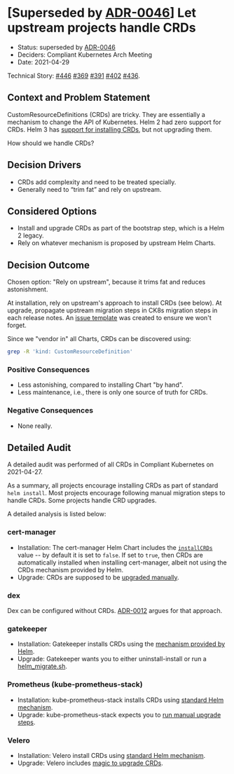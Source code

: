 # [Superseded by [ADR-0046](0046-handle-crds.md)] Let upstream projects handle CRDs

- Status: superseded by [ADR-0046](0046-handle-crds.md)
- Deciders: Compliant Kubernetes Arch Meeting
- Date: 2021-04-29

Technical Story: [#446](https://github.com/elastisys/compliantkubernetes-apps/pull/446) [#369](https://github.com/elastisys/compliantkubernetes-apps/issues/369) [#391](https://github.com/elastisys/compliantkubernetes-apps/issues/391) [#402](https://github.com/elastisys/compliantkubernetes-apps/issues/402) [#436](https://github.com/elastisys/compliantkubernetes-apps/pull/436).

## Context and Problem Statement

CustomResourceDefinitions (CRDs) are tricky. They are essentially a mechanism to change the API of Kubernetes. Helm 2 had zero support for CRDs. Helm 3 has [support for installing CRDs](https://helm.sh/docs/topics/charts/#custom-resource-definitions-crds), but not upgrading them.

How should we handle CRDs?

## Decision Drivers

- CRDs add complexity and need to be treated specially.
- Generally need to “trim fat” and rely on upstream.

## Considered Options

- Install and upgrade CRDs as part of the bootstrap step, which is a Helm 2 legacy.
- Rely on whatever mechanism is proposed by upstream Helm Charts.

## Decision Outcome

Chosen option: "Rely on upstream", because it trims fat and reduces astonishment.

At installation, rely on upstream's approach to install CRDs (see below). At upgrade, propagate upstream migration steps in CK8s migration steps in each release notes. An [issue template](https://github.com/elastisys/compliantkubernetes-apps/pull/436) was created to ensure we won't forget.

Since we "vendor in" all Charts, CRDs can be discovered using:

```sh
grep -R 'kind: CustomResourceDefinition'
```

### Positive Consequences

- Less astonishing, compared to installing Chart "by hand".
- Less maintenance, i.e., there is only one source of truth for CRDs.

### Negative Consequences

- None really.

## Detailed Audit

A detailed audit was performed of all CRDs in Compliant Kubernetes on 2021-04-27.

As a summary, all projects encourage installing CRDs as part of standard `helm install`. Most projects encourage following manual migration steps to handle CRDs. Some projects handle CRD upgrades.

A detailed analysis is listed below:

### cert-manager

- Installation: The cert-manager Helm Chart includes the [`installCRDs`](https://github.com/cert-manager/cert-manager/blob/master/deploy/charts/cert-manager/values.yaml#L42) value -- by default it is set to `false`. If set to `true`, then CRDs are automatically installed when installing cert-manager, albeit not using the CRDs mechanism provided by Helm.
- Upgrade: CRDs are supposed to be [upgraded manually](https://cert-manager.io/docs/installation/upgrade/#upgrading-with-helm).

### dex

Dex can be configured without CRDs. [ADR-0012](https://github.com/elastisys/compliantkubernetes/pull/134) argues for that approach.

### gatekeeper

- Installation: Gatekeeper installs CRDs using the [mechanism provided by Helm](https://github.com/open-policy-agent/gatekeeper/tree/master/charts/gatekeeper/crds).
- Upgrade: Gatekeeper wants you to either uninstall-install or run a [helm_migrate.sh](https://github.com/open-policy-agent/gatekeeper/tree/master/charts/gatekeeper#upgrade-chart).

### Prometheus (kube-prometheus-stack)

- Installation: kube-prometheus-stack installs CRDs using [standard Helm mechanism](https://github.com/prometheus-community/helm-charts/tree/main/charts/kube-prometheus-stack).
- Upgrade: kube-prometheus-stack expects you to [run manual upgrade steps](https://github.com/prometheus-community/helm-charts/tree/main/charts/kube-prometheus-stack#from-14x-to-15x).

### Velero

- Installation: Velero install CRDs using [standard Helm mechanism](https://github.com/vmware-tanzu/helm-charts/tree/main/charts/velero/crds).
- Upgrade: Velero includes [magic to upgrade CRDs](https://github.com/vmware-tanzu/helm-charts/tree/main/charts/velero/templates/upgrade-crds).

